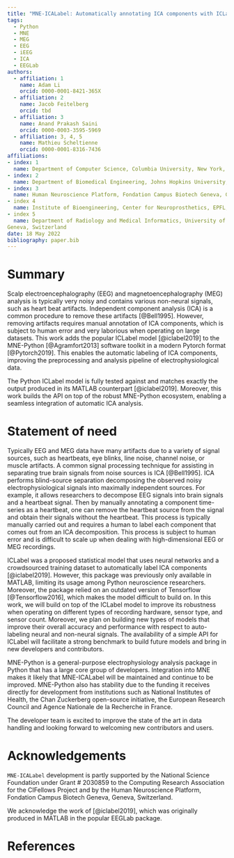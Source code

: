 ```yaml
---
title: "MNE-ICALabel: Automatically annotating ICA components with ICLabel in Python"
tags:
  - Python
  - MNE
  - MEG
  - EEG
  - iEEG
  - ICA
  - EEGLab
authors:
  - affiliation: 1
    name: Adam Li
    orcid: 0000-0001-8421-365X
  - affiliation: 2
    name: Jacob Feitelberg
    orcid: tbd
  - affiliation: 3
    name: Anand Prakash Saini
    orcid: 0000-0003-3595-5969
  - affiliation: 3, 4, 5
    name: Mathieu Scheltienne
    orcid: 0000-0001-8316-7436 
affiliations:
- index: 1
  name: Department of Computer Science, Columbia University, New York, United States
- index: 2
  name: Department of Biomedical Engineering, Johns Hopkins University, Baltimore, United States
- index: 3
  name: Human Neuroscience Platform, Fondation Campus Biotech Geneva, Geneva, Switzerland
- index 4
  name: Institute of Bioengineering, Center for Neuroprosthetics, EPFL, Geneva, Switzerland
- index 5
  name: Department of Radiology and Medical Informatics, University of Geneva (UNIGE),
Geneva, Switzerland
date: 18 May 2022
bibliography: paper.bib
---
```


# Summary

Scalp electroencephalography (EEG) and magnetoencephalography (MEG) analysis is typically very noisy and contains various non-neural signals, such as heart beat artifacts. Independent component analysis (ICA) is a common procedure to remove these artifacts [@Bell1995]. However, removing artifacts requires manual annotation of ICA components, which is subject to human error and very laborious when operating on large datasets. This work adds the popular ICLabel model [@iclabel2019] to the MNE-Python [@Agramfort2013] software toolkit in a modern Pytorch format [@Pytorch2019]. This enables the automatic labeling of ICA components, improving the preprocessing and analysis pipeline of electrophysiological data.

The Python ICLabel model is fully tested against and matches exactly the output produced in its MATLAB counterpart [@iclabel2019]. Moreover, this work builds the API on top of the robust MNE-Python ecosystem, enabling a seamless integration of automatic ICA analysis.

# Statement of need

Typically EEG and MEG data have many artifacts due to a variety of signal sources, such as heartbeats, eye blinks, line noise, channel noise, or muscle artifacts. A common signal processing technique for assisting in separating true brain signals from noise sources is ICA [@Bell1995]. ICA performs blind-source separation decomposing the observed noisy electrophysiological signals into maximally independent sources. For example, it allows researchers to decompose EEG signals into brain signals and a heartbeat signal. Then by manually annotating a component time-series as a heartbeat, one can remove the heartbeat source from the signal and obtain their signals without the heartbeat. This process is typically manually carried out and requires a human to label each component that comes out from an ICA decomposition. This process is subject to human error and is difficult to scale up when dealing with high-dimensional EEG or MEG recordings.

ICLabel was a proposed statistical model that uses neural networks and a crowdsourced training dataset to automatically label ICA components [@iclabel2019]. However, this package was previously only available in MATLAB, limiting its usage among Python neuroscience researchers. Moreover, the package relied on an outdated version of Tensorflow [@Tensorflow2016], which makes the model difficult to build on. In this work, we will build on top of the ICLabel model to improve its robustness when operating on different types of recording hardware, sensor type, and sensor count. Moreover, we plan on building new types of models that improve their overall accuracy and performance with respect to auto-labeling neural and non-neural signals. The availability of a simple API for ICLabel will facilitate a strong benchmark to build future models and bring in new developers and contributors.

MNE-Python is a general-purpose electrophysiology analysis package in Python that has a large core group of developers. Integration into MNE makes it likely that MNE-ICALabel will be maintained and continue to be improved. MNE-Python also has stability due to the funding it receives directly for development from institutions such as National Institutes of Health, the Chan Zuckerberg open-source initiative, the European Research Council and Agence Nationale de la Recherche in France.

The developer team is excited to improve the state of the art in data handling and looking forward to welcoming new contributors and users.

# Acknowledgements

`MNE-ICALabel` development is partly supported by
the National Science Foundation under Grant # 2030859 to the Computing Research Association for the CIFellows Project and by the Human Neuroscience Platform, Fondation Campus Biotech Geneva, Geneva, Switzerland.

We acknowledge the work of [@iclabel2019], which was originally produced in MATLAB in the popular EEGLab package.

# References
